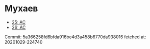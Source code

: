 # Мухаев
- [25: AC](25.md)
- [26: AC](26.md)

Commit: 5a366258fd6bfda916be4d3a458b6770da938016
 fetched at: 20201029-224740

